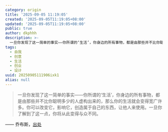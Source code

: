 ```yaml
---
category: origin
title: '2025-09-05 11:19:05'
created: '2025-09-05T11:19:05+08:00'
updated: '2025-09-05T11:19:05+08:00'
public: true
author: dkphhh
description: >-
  一旦你发现了这一简单的事实——你所谓的‘生活’，你身边的所有事物，都是由那些并不比你聪明多少的人虚构出来的，那么你的生活就会变得宽广许多。你可以改变它，影响它……
tags:
  - 自我
  - 创意
  - 生活
  - 创业
  - 设计
uuid: 20250905111906ixk1
alias: null
---
```


> 一旦你发现了这一简单的事实——你所谓的‘生活’，你身边的所有事物，都是由那些并不比你聪明多少的人虚构出来的，那么你的生活就会变得宽广许多。你可以改变它，影响它，创造属于自己的东西，让他人来使用。一旦你了解到了这一点，你将从此变得与众不同。

—— 乔布斯，[出处](https://book.douban.com/annotation/92112540/)
